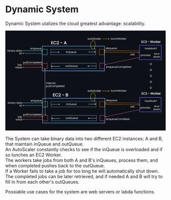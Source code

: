 # Dynamic System

Dynamic System utalizes the cloud greatest advantage: scalability.

![Alt text](DynamicSystem.png?raw=true "Diagram")

The System can take binary data into two different EC2 instances: A and B, that maintain inQueue and outQueue.<br />
An AutoScaler constantly checks to see if the inQueue is overloaded and if so lunches an EC2 Worker.<br />
The workers take jobs from both A and B's inQueues, process them, and when completed pushes back to the outQueue.<br />
If a Worker fails to take a job for too long he will automatically shut down.<br />
The completed jobs can be later retrieved, and if needed A and B will try to fill in from each other's outQueues. <br />

Possiable use cases for the system are web servers or labda functions.